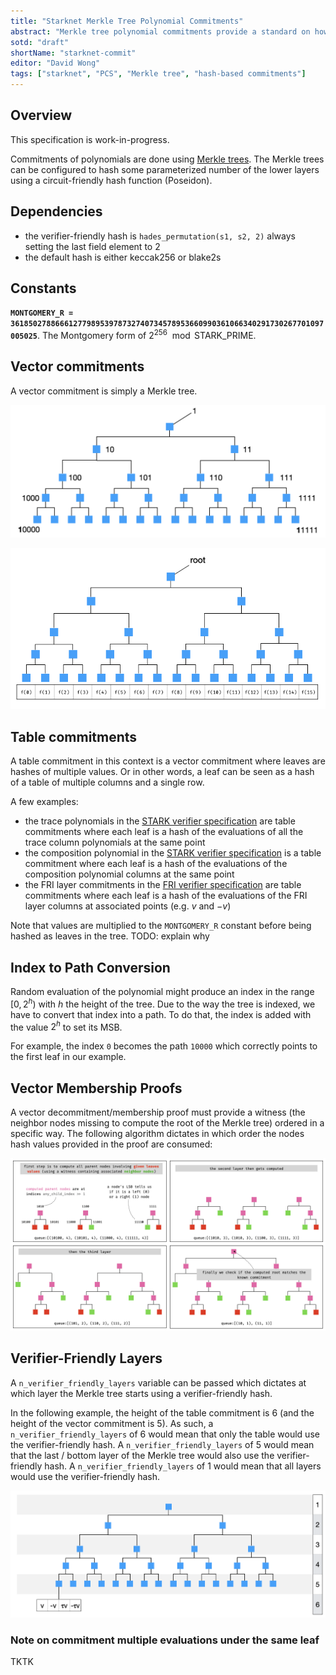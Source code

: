 ```yaml
---
title: "Starknet Merkle Tree Polynomial Commitments"
abstract: "Merkle tree polynomial commitments provide a standard on how to commit to a polynomial using a Merkle tree."
sotd: "draft"
shortName: "starknet-commit"
editor: "David Wong"
tags: ["starknet", "PCS", "Merkle tree", "hash-based commitments"]
---
```


## Overview

<aside class="warning">This specification is work-in-progress.</aside>

Commitments of polynomials are done using [Merkle trees](https://en.wikipedia.org/wiki/Merkle_tree). The Merkle trees can be configured to hash some parameterized number of the lower layers using a circuit-friendly hash function (Poseidon).

## Dependencies

* the verifier-friendly hash is `hades_permutation(s1, s2, 2)` always setting the last field element to $2$
* the default hash is either keccak256 or blake2s

## Constants

**`MONTGOMERY_R = 3618502788666127798953978732740734578953660990361066340291730267701097005025`**. The Montgomery form of $2^{256} \mod \text{STARK_PRIME}$.

## Vector commitments

A vector commitment is simply a Merkle tree. 

![tree indexing](/img/starknet/tree_indexing.png)

![vector commit](/img/starknet/vector_commit.png)

## Table commitments

A table commitment in this context is a vector commitment where leaves are hashes of multiple values. Or in other words, a leaf can be seen as a hash of a table of multiple columns and a single row.

A few examples:

* the trace polynomials in the [STARK verifier specification](stark.html) are table commitments where each leaf is a hash of the evaluations of all the trace column polynomials at the same point
* the composition polynomial in the [STARK verifier specification](stark.html) is a table commitment where each leaf is a hash of the evaluations of the composition polynomial columns at the same point
* the FRI layer commitments in the [FRI verifier specification](fri.html) are table commitments where each leaf is a hash of the evaluations of the FRI layer columns at associated points (e.g. $v$ and $-v$)

Note that values are multiplied to the `MONTGOMERY_R` constant before being hashed as leaves in the tree. TODO: explain why

## Index to Path Conversion

Random evaluation of the polynomial might produce an index in the range $[0, 2^h)$ with $h$ the height of the tree. Due to the way the tree is indexed, we have to convert that index into a path. To do that, the index is added with the value $2^h$ to set its MSB.

For example, the index `0` becomes the path `10000` which correctly points to the first leaf in our example.

## Vector Membership Proofs

A vector decommitment/membership proof must provide a witness (the neighbor nodes missing to compute the root of the Merkle tree) ordered in a specific way. The following algorithm dictates in which order the nodes hash values provided in the proof are consumed:

![vector decommit](/img/starknet/vector_decommit.png)

## Verifier-Friendly Layers

A `n_verifier_friendly_layers` variable can be passed which dictates at which layer the Merkle tree starts using a verifier-friendly hash.

In the following example, the height of the table commitment is $6$ (and the height of the vector commitment is $5$). As such, a `n_verifier_friendly_layers` of $6$ would mean that only the table would use the verifier-friendly hash. A `n_verifier_friendly_layers` of $5$ would mean that the last / bottom layer of the Merkle tree would also use the verifier-friendly hash. A `n_verifier_friendly_layers` of $1$ would mean that all layers would use the verifier-friendly hash.

![vector decommit](/img/starknet/tree_height.png)

### Note on commitment multiple evaluations under the same leaf

TKTK
